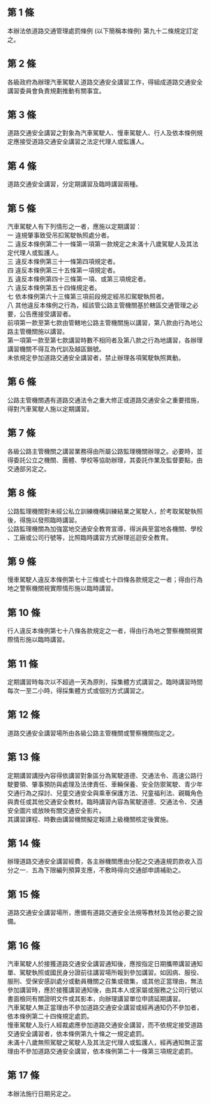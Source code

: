 第 1 條
-------
本辦法依道路交通管理處罰條例 (以下簡稱本條例) 第九十二條規定訂定  
之。

第 2 條
-------
各級政府為辦理汽車駕駛人道路交通安全講習工作，得組成道路交通安全  
講習委員會負責規劃推動有關事宜。

第 3 條
-------
道路交通安全講習之對象為汽車駕駛人、慢車駕駛人、行人及依本條例規  
定應接受道路交通安全講習之法定代理人或監護人。

第 4 條
-------
道路交通安全講習，分定期講習及臨時講習兩種。

第 5 條
-------
汽車駕駛人有下列情形之一者，應施以定期講習：  
一  違規肇事致受吊扣駕駛執照處分者。  
二  違反本條例第二十一條第一項第一款規定之未滿十八歲駕駛人及其法  
    定代理人或監護人。  
三  違反本條例第三十一條第四項規定者。  
四  違反本條例第三十五條第一項規定者。  
五  違反本條例第四十三條第一項、或第三項規定者。  
六  違反本條例第五十四條規定者。  
七  依本條例第六十三條第三項前段規定經吊扣駕駛執照者。  
八  其他違反本條例之行為，經該管公路主管機關基於轄區交通管理之必  
    要，公告應接受講習者。  
前項第一款至第七款由管轄地公路主管機關施以講習，第八款由行為地公  
路主管機關施以講習。  
第一項第一款至第七款講習時數不相同者及第八款之行為地講習，各辦理  
講習機關不得互為代訓及越區銷號。  
未依規定參加道路交通安全講習者，禁止辦理各項駕駛執照異動。

第 6 條
-------
公路主管機關遇有道路交通法令之重大修正或道路交通安全之重要措施，  
得對汽車駕駛人施以定期講習。

第 7 條
-------
各級公路主管機關之講習業務得由所屬公路監理機關辦理之。必要時，並  
得委託公立之機關、團體、學校等協助辦理，其委託作業及監督要點，由  
交通部另定之。

第 8 條
-------
公路監理機關對未經公私立訓練機構訓練結業之駕駛人，於考取駕駛執照  
後，得施以發照臨時講習。                                          
公路監理機關為加強當地交通安全教育宣導，得派員至當地各機關、學校  
、工廠或公司行號等，比照臨時講習方式辦理巡迴安全教育。

第 9 條
-------
慢車駕駛人違反本條例第七十三條或七十四條各款規定之一者；得由行為  
地之警察機關視實際情形施以臨時講習。

第 10 條
--------
行人違反本條例第七十八條各款規定之一者，得由行為地之警察機關視實  
際情形施以臨時講習。

第 11 條
--------
定期講習時每次以不超過一天為原則，採集體方式講習之。臨時講習時間  
每次一至二小時，得採集體方式或個別方式講習之。

第 12 條
--------
道路交通安全講習場所由各級公路主管機關或警察機關指定之。

第 13 條
--------
定期講習講授內容得依講習對象區分為駕駛道德、交通法令、高速公路行  
駛要領、肇事預防與處理及法律責任、車輛保養、安全防禦駕駛、青少年  
交通行為之探討、兒童交通安全與乘車保護方法、兒童福利法、親職角色  
與責任或其他交通安全教材。臨時講習內容為駕駛道德、交通法令、交通  
安全圖片或放映有關交通安全影片。  
其講習課程、時數由講習機關擬定報請上級機關核定後實施。

第 14 條
--------
辦理道路交通安全講習經費，各主辦機關應由分配之交通違規罰款收入百  
分之一．五為下限編列預算支應，不敷時得向交通部申請補助之。

第 15 條
--------
道路交通安全講習場所，應備有道路交通安全法規等教材及其他必要之設  
備。

第 16 條
--------
汽車駕駛人於接獲道路交通安全講習通知後，應按指定日期攜帶講習通知  
單、駕駛執照或國民身分證前往講習場所報到參加講習。如因病、服役、  
服刑、受保安感訓處分或動員機關之召集或徵集，或其他正當理由，無法  
參加講習時，應於接獲講習通知後，由其本人或家屬或服務之公司行號以  
書面檢同有關證明文件或其影本，向辦理講習單位申請延期講習。  
汽車駕駛人無正當理由不參加道路交通安全講習或經再通知仍不參加者，  
依本條例第二十四條規定處罰。  
慢車駕駛人及行人經裁處應參加道路交通安全講習，而不依規定接受道路  
交通安全講習者，依本條例第九十條之一規定處罰。  
未滿十八歲無照駕駛之駕駛人及其法定代理人或監護人，經再通知無正當  
理由不參加道路交通安全講習，依本條例第二十一條第三項規定處罰。

第 17 條
--------
本辦法施行日期另定之。

